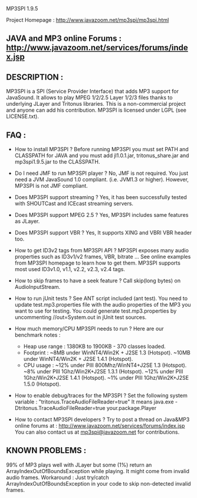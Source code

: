 MP3SPI 1.9.5

 Project Homepage :
   http://www.javazoom.net/mp3spi/mp3spi.html 

 JAVA and MP3 online Forums :
   http://www.javazoom.net/services/forums/index.jsp
-----------------------------------------------------

DESCRIPTION :
-----------
MP3SPI is a SPI (Service Provider Interface) that adds MP3 support for JavaSound.
It allows to play MPEG 1/2/2.5 Layer 1/2/3 files thanks to underlying JLayer
and Tritonus libraries. This is a non-commercial project and anyone can add his 
contribution. MP3SPI is licensed under LGPL (see LICENSE.txt).


FAQ : 
---
- How to install MP3SPI ?
  Before running MP3SPI you must set PATH and CLASSPATH for JAVA
  and you must add jl1.0.1.jar, tritonus_share.jar and mp3spi1.9.5.jar to the CLASSPATH.

- Do I need JMF to run MP3SPI player ?
  No, JMF is not required. You just need a JVM JavaSound 1.0 compliant.
  (i.e. JVM1.3 or higher). However, MP3SPI is not JMF compliant.

- Does MP3SPI support streaming ?
  Yes, it has been successfully tested with SHOUTCast and ICEcast streaming servers.

- Does MP3SPI support MPEG 2.5 ?
  Yes, MP3SPI includes same features as JLayer.

- Does MP3SPI support VBR ?
  Yes, It supports XING and VBRI VBR header too. 

- How to get ID3v2 tags from MP3SPI API ?
  MP3SPI exposes many audio properties such as ID3v1/v2 frames, VBR, bitrate ...
  See online examples from MP3SPI homepage to learn how to get them.
  MP3SPI supports most used ID3v1.0, v1.1, v2.2, v2.3, v2.4 tags.

- How to skip frames to have a seek feature ?
  Call skip(long bytes) on AudioInputStream.

- How to run jUnit tests ?
  See ANT script included (ant test). You need to update test.mp3.properties file
  with the audio properties of the MP3 you want to use for testing. You could generate
  test.mp3.properties by uncommenting //out=System.out in jUnit test sources.

- How much memory/CPU MP3SPI needs to run ?
  Here are our benchmark notes :
    - Heap use range : 1380KB to 1900KB - 370 classes loaded. 
    - Footprint : ~8MB under WinNT4/Win2K + J2SE 1.3 (Hotspot).
                  ~10MB under WinNT4/Win2K + J2SE 1.4.1 (Hotspot).
    - CPU usage : ~12% under PIII 800Mhz/WinNT4+J2SE 1.3 (Hotspot).
                  ~8% under PIII 1Ghz/Win2K+J2SE 1.3.1 (Hotspot).
                  ~12% under PIII 1Ghz/Win2K+J2SE 1.4.1 (Hotspot).
                  ~1% under PIII 1Ghz/Win2K+J2SE 1.5.0 (Hotspot).

- How to enable debug/traces for the MP3SPI ?
  Set the following system variable : "tritonus.TraceAudioFileReader=true"
  It means java.exe -Dtritonus.TraceAudioFileReader=true your.package.Player

- How to contact MP3SPI developers ?
  Try to post a thread on Java&MP3 online forums at :
  http://www.javazoom.net/services/forums/index.jsp
  You can also contact us at mp3spi@javazoom.net for contributions.
 

KNOWN PROBLEMS :
--------------
99% of MP3 plays well with JLayer but some (1%) return an ArrayIndexOutOfBoundsException 
while playing. It might come from invalid audio frames. 
Workaround : Just try/catch ArrayIndexOutOfBoundsException in your code to skip 
             non-detected invalid frames.
